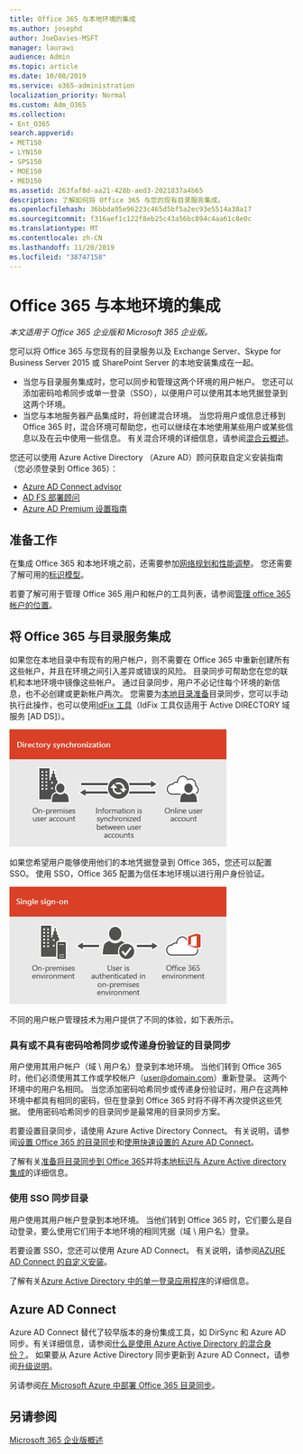 ```yaml
---
title: Office 365 与本地环境的集成
ms.author: josephd
author: JoeDavies-MSFT
manager: laurawi
audience: Admin
ms.topic: article
ms.date: 10/08/2019
ms.service: o365-administration
localization_priority: Normal
ms.custom: Adm_O365
ms.collection:
- Ent_O365
search.appverid:
- MET150
- LYN150
- SPS150
- MOE150
- MED150
ms.assetid: 263faf8d-aa21-428b-aed3-2021837a4b65
description: 了解如何将 Office 365 与您的现有目录服务集成。
ms.openlocfilehash: 36bbda95e96223c465d5bf5a2ec93e5514a38a17
ms.sourcegitcommit: f316aef1c122f8eb25c43a56bc894c4aa61c8e0c
ms.translationtype: MT
ms.contentlocale: zh-CN
ms.lasthandoff: 11/20/2019
ms.locfileid: "38747158"
---
```

# <a name="office-365-integration-with-on-premises-environments"></a>Office 365 与本地环境的集成

*本文适用于 Office 365 企业版和 Microsoft 365 企业版。*

您可以将 Office 365 与您现有的目录服务以及 Exchange Server、Skype for Business Server 2015 或 SharePoint Server 的本地安装集成在一起。
  
 - 当您与目录服务集成时，您可以同步和管理这两个环境的用户帐户。 您还可以添加密码哈希同步或单一登录（SSO），以便用户可以使用其本地凭据登录到这两个环境。
 - 当您与本地服务器产品集成时，将创建混合环境。 当您将用户或信息迁移到 Office 365 时，混合环境可帮助您，也可以继续在本地使用某些用户或某些信息以及在云中使用一些信息。 有关混合环境的详细信息，请参阅[混合云概述](https://docs.microsoft.com/Office365/Enterprise/hybrid-cloud-overview)。

您还可以使用 Azure Active Directory （Azure AD）顾问获取自定义安装指南（您必须登录到 Office 365）：

- [Azure AD Connect advisor](https://aka.ms/aadconnectpwsync)
- [AD FS 部署顾问](https://aka.ms/adfsguidance)
- [Azure AD Premium 设置指南](https://aka.ms/aadpguidance)
   
## <a name="before-you-begin"></a>准备工作

在集成 Office 365 和本地环境之前，还需要参加[网络规划和性能调整](network-planning-and-performance.md)。 您还需要了解可用的[标识模型](about-office-365-identity.md)。 

若要了解可用于管理 Office 365 用户和帐户的工具列表，请参阅[管理 office 365 帐户的位置](manage-office-365-accounts.md)。 
  
## <a name="integrate-office-365-with-directory-services"></a>将 Office 365 与目录服务集成
如果您在本地目录中有现有的用户帐户，则不需要在 Office 365 中重新创建所有这些帐户，并且在环境之间引入差异或错误的风险。 目录同步可帮助您在您的联机和本地环境中镜像这些帐户。 通过目录同步，用户不必记住每个环境的新信息，也不必创建或更新帐户两次。 您需要为[本地目录准备](prepare-for-directory-synchronization.md)目录同步，您可以手动执行此操作，也可以使用[IdFix 工具](install-and-run-idfix.md)（IdFix 工具仅适用于 Active DIRECTORY 域服务 [AD DS]）。 
  
![使用目录同步将本地和联机用户帐户信息保持同步](media/a64af0d0-9be6-46b1-8727-277e683abf5e.png)
  
如果您希望用户能够使用他们的本地凭据登录到 Office 365，您还可以配置 SSO。 使用 SSO，Office 365 配置为信任本地环境以进行用户身份验证。
  
![使用单一登录，在本地和联机环境中都可以使用相同的帐户。](media/d76235f2-8a53-405e-b8ef-dfa4cfc208b8.png)
  
不同的用户帐户管理技术为用户提供了不同的体验，如下表所示。
 
### <a name="directory-synchronization-with-or-without-password-hash-synchronization-or-pass-through-authentication"></a>具有或不具有密码哈希同步或传递身份验证的目录同步

用户使用其用户帐户（域 \ 用户名）登录到本地环境。 当他们转到 Office 365 时，他们必须使用其工作或学校帐户（user@domain.com）重新登录。 这两个环境中的用户名相同。 当您添加密码哈希同步或传递身份验证时，用户在这两种环境中都具有相同的密码，但在登录到 Office 365 时将不得不再次提供这些凭据。 使用密码哈希同步的目录同步是最常用的目录同步方案。

若要设置目录同步，请使用 Azure Active Directory Connect。 有关说明，请参阅[设置 Office 365 的目录同步](set-up-directory-synchronization.md)和[使用快速设置的 Azure AD Connect](https://go.microsoft.com/fwlink/p/?LinkId=698537)。

了解有关[准备将目录同步到 Office 365](prepare-for-directory-synchronization.md)并将[本地标识与 Azure Active directory 集成](https://go.microsoft.com/fwlink/?LinkId=518101)的详细信息。

### <a name="directory-synchronization-with-sso"></a>使用 SSO 同步目录

用户使用其用户帐户登录到本地环境。 当他们转到 Office 365 时，它们要么是自动登录，要么使用它们用于本地环境的相同凭据（域 \ 用户名）登录。

若要设置 SSO，您还可以使用 Azure AD Connect。 有关说明，请参阅[AZURE AD Connect 的自定义安装](https://go.microsoft.com/fwlink/p/?LinkID=698430)。

了解有关[Azure Active Directory 中的单一登录应用程序](https://go.microsoft.com/fwlink/p/?LinkId=698604)的详细信息。

## <a name="azure-ad-connect"></a>Azure AD Connect

Azure AD Connect 替代了较早版本的身份集成工具，如 DirSync 和 Azure AD 同步。有关详细信息，请参阅[什么是使用 Azure Active Directory 的混合身份？](https://go.microsoft.com/fwlink/p/?LinkId=527969)。 如果要从 Azure Active Directory 同步更新到 Azure AD Connect，请参阅[升级说明](https://go.microsoft.com/fwlink/p/?LinkId=733240)。 

另请参阅[在 Microsoft Azure 中部署 Office 365 目录同步](https://go.microsoft.com/fwlink/?LinkId=517887)。

## <a name="see-also"></a>另请参阅

[Microsoft 365 企业版概述](https://docs.microsoft.com/microsoft-365/enterprise/microsoft-365-overview)
